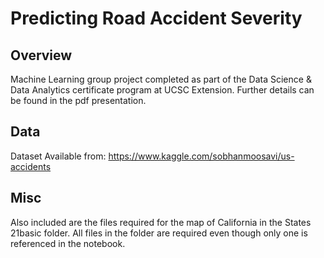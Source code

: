 # Predicting Road Accident Severity

## Overview

Machine Learning group project completed as part of the Data Science &
Data Analytics certificate program at UCSC Extension. Further details can be
found in the pdf presentation.

## Data

Dataset Available from:
<https://www.kaggle.com/sobhanmoosavi/us-accidents>

## Misc

Also included are the files required for the map of California in the
States 21basic folder. All files in the folder are required even though only
one is referenced in the notebook.
